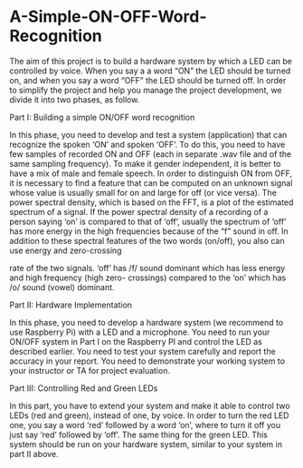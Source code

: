 # A-Simple-ON-OFF-Word-Recognition
The aim of this project is to build a hardware system by which a LED can be controlled by voice. When you say a a
word “ON” the LED should be turned on, and when you say a word “OFF” the LED should be turned off. In order to
simplify the project and help you manage the project development, we divide it into two phases, as follow.

Part I: Building a simple ON/OFF word recognition 

In this phase, you need to develop and test a system (application) that can recognize the spoken ‘ON’ and
spoken ‘OFF’. To do this, you need to have few samples of recorded ON and OFF (each in separate .wav
file and of the same sampling frequency). To make it gender independent, it is better to have a mix of
male and female speech.
In order to distinguish ON from OFF, it is necessary to find a feature that can be computed on an unknown
signal whose value is usually small for on and large for off (or vice versa). The power spectral density,
which is based on the FFT, is a plot of the estimated spectrum of a signal. If the power spectral density of
a recording of a person saying ‘on’ is compared to that of ‘off’, usually the spectrum of ‘off’ has more
energy in the high frequencies because of the “f” sound in off.
In addition to these spectral features of the two words (on/off), you also can use energy and zero-crossing

rate of the two signals. ‘off’ has /f/ sound dominant which has less energy and high frequency (high zero-
crossings) compared to the ‘on’ which has /o/ sound (vowel) dominant.

Part II: Hardware Implementation

In this phase, you need to develop a hardware system (we recommend to use Raspberry Pi) with a LED
and a microphone. You need to run your ON/OFF system in Part I on the Raspberry PI and control the LED
as described earlier. You need to test your system carefully and report the accuracy in your report.
You need to demonstrate your working system to your instructor or TA for project evaluation.

Part III: Controlling Red and Green LEDs

In this part, you have to extend your system and make it able to control two LEDs (red and green), instead
of one, by voice. In order to turn the red LED one, you say a word ‘red’ followed by a word ‘on’, where to
turn it off you just say ‘red’ followed by ‘off’. The same thing for the green LED.
This system should be run on your hardware system, similar to your system in part II above.
